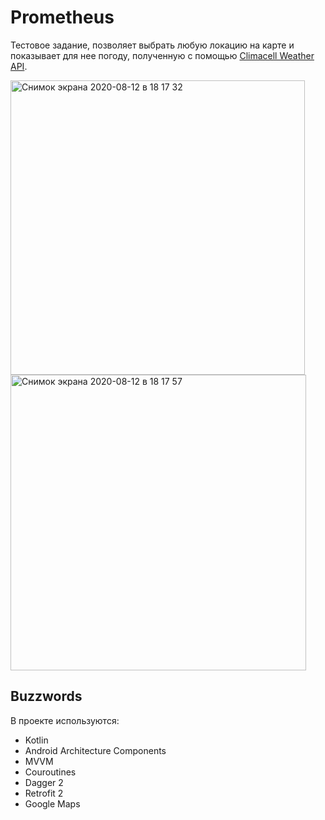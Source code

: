 # Prometheus

Тестовое задание, позволяет выбрать любую локацию на карте и показывает для нее погоду, полученную с помощью [Climacell Weather API](https://developer.climacell.co/?_ga=2.7504305.206771501.1597155094-233830307.1597155094).

<img width="471" alt="Снимок экрана 2020-08-12 в 18 17 32" src="https://user-images.githubusercontent.com/7477826/90039125-e7e2de00-dcce-11ea-8fb0-aba4a7cae0f5.png">

<img width="473" alt="Снимок экрана 2020-08-12 в 18 17 57" src="https://user-images.githubusercontent.com/7477826/90039146-edd8bf00-dcce-11ea-9658-966f591d33a6.png">

## Buzzwords

В проекте используются:

* Kotlin
* Android Architecture Components
* MVVM
* Couroutines
* Dagger 2
* Retrofit 2
* Google Maps
